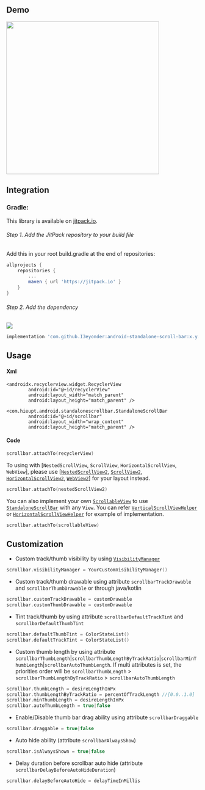## Demo
<img src="demo/demo-vertical-recycler-view.gif" width="400" />

## Integration

### Gradle:

This library is available on [jitpack.io](https://jitpack.io/#I3eyonder/android-standalone-scroll-bar).

###### Step 1. Add the JitPack repository to your build file

Add this in your root build.gradle at the end of repositories:

```gradle
allprojects {
    repositories {
        ...
        maven { url 'https://jitpack.io' }
    }
}
```

###### Step 2. Add the dependency

[![](https://jitpack.io/v/I3eyonder/android-standalone-scroll-bar.svg)](https://jitpack.io/#I3eyonder/android-standalone-scroll-bar)

```gradle
implementation 'com.github.I3eyonder:android-standalone-scroll-bar:x.y.z'
```

## Usage
#### Xml

```
<androidx.recyclerview.widget.RecyclerView
        android:id="@+id/recyclerView"
        android:layout_width="match_parent"
        android:layout_height="match_parent" />

<com.hieupt.android.standalonescrollbar.StandaloneScrollBar
        android:id="@+id/scrollbar"
        android:layout_width="wrap_content"
        android:layout_height="match_parent" />
```
#### Code
```kotlin
scrollbar.attachTo(recyclerView)
```
To using with [`NestedScrollView`, `ScrollView`, `HorizontalScrollView`, `WebView`], please use [[`NestedScrollView2`](https://github.com/I3eyonder/android-standalone-scroll-bar/blob/master/android-standalone-scroll-bar/src/main/java/com/hieupt/android/standalonescrollbar/view/NestedScrollView2.kt), [`ScrollView2`](https://github.com/I3eyonder/android-standalone-scroll-bar/blob/master/android-standalone-scroll-bar/src/main/java/com/hieupt/android/standalonescrollbar/view/ScrollView2.kt), [`HorizontalScrollView2`](https://github.com/I3eyonder/android-standalone-scroll-bar/blob/master/android-standalone-scroll-bar/src/main/java/com/hieupt/android/standalonescrollbar/view/HorizontalScrollView2.kt), [`WebView2`](https://github.com/I3eyonder/android-standalone-scroll-bar/blob/master/android-standalone-scroll-bar/src/main/java/com/hieupt/android/standalonescrollbar/view/WebView2.kt)] for your layout instead.
```kotlin
scrollbar.attachTo(nestedScrollView2)
```
You can also implement your own [`ScrollableView`](https://github.com/I3eyonder/android-standalone-scroll-bar/blob/master/android-standalone-scroll-bar/src/main/java/com/hieupt/android/standalonescrollbar/ScrollableView.kt) to use [`StandaloneScrollBar`](https://github.com/I3eyonder/android-standalone-scroll-bar/blob/master/android-standalone-scroll-bar/src/main/java/com/hieupt/android/standalonescrollbar/StandaloneScrollBar.kt) with any `View`. You can refer [`VerticalScrollViewHelper`](https://github.com/I3eyonder/android-standalone-scroll-bar/blob/master/android-standalone-scroll-bar/src/main/java/com/hieupt/android/standalonescrollbar/viewhelper/VerticalScrollViewHelper.kt) or [`HorizontalScrollViewHelper`](https://github.com/I3eyonder/android-standalone-scroll-bar/blob/master/android-standalone-scroll-bar/src/main/java/com/hieupt/android/standalonescrollbar/viewhelper/HorizontalScrollViewHelper.kt) for example of implementation.
```kotlin
scrollbar.attachTo(scrollableView)
```

## Customization
- Custom track/thumb visibility by using [`VisibilityManager`](https://github.com/I3eyonder/android-standalone-scroll-bar/blob/master/android-standalone-scroll-bar/src/main/java/com/hieupt/android/standalonescrollbar/VisibilityManager.kt)
```kotlin
scrollbar.visibilityManager = YourCustomVisibilityManager()
```
- Custom track/thumb drawable using attribute `scrollbarTrackDrawable` and `scrollbarThumbDrawable` or through java/kotlin
```kotlin
scrollbar.customTrackDrawable = customDrawable
scrollbar.customThumbDrawable = customDrawable
```
- Tint track/thumb by using attribute `scrollbarDefaultTrackTint` and `scrollbarDefaultThumbTint`
```kotlin
scrollbar.defaultThumbTint = ColorStateList()
scrollbar.defaultTrackTint = ColorStateList()
```
- Custom thumb length by using attribute `scrollbarThumbLength`|`scrollbarThumbLengthByTrackRatio`|`scrollbarMinThumbLength`|`scrollbarAutoThumbLength`. If multi attributes is set, the priorities order will be `scrollbarThumbLength` > `scrollbarThumbLengthByTrackRatio` > `scrollbarAutoThumbLength`
```kotlin
scrollbar.thumbLength = desireLengthInPx
scrollbar.thumbLengthByTrackRatio = percentOfTrackLength //[0.0..1.0]
scrollbar.minThumbLength = desireLengthInPx
scrollbar.autoThumbLength = true|false
```
- Enable/Disable thumb bar drag ability using attribute `scrollbarDraggable`
```kotlin
scrollbar.draggable = true|false
```
- Auto hide ability (attribute `scrollbarAlwaysShow`)
```kotlin
scrollbar.isAlwaysShown = true|false
```
- Delay duration before scrollbar auto hide (attribute `scrollbarDelayBeforeAutoHideDuration`)
```kotlin
scrollbar.delayBeforeAutoHide = delayTimeInMillis
```

